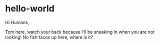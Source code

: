 # hello-world
Hi Humans,

Tom here, watch your back because I'll be sneaking in when you are not looking!
No fish tacos up here, where is it?

